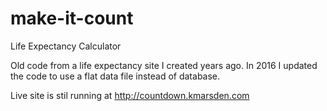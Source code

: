 # make-it-count
Life Expectancy Calculator

Old code from a life expectancy site I created years ago. In 2016 I updated the code to use a flat data file instead of database.  

Live site is stil running at http://countdown.kmarsden.com
